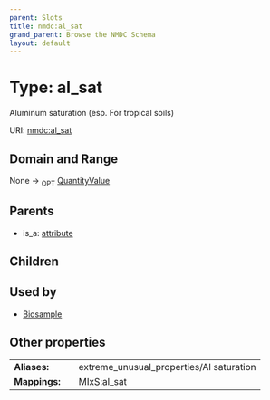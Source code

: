 ```yaml
---
parent: Slots
title: nmdc:al_sat
grand_parent: Browse the NMDC Schema
layout: default
---
```


# Type: al_sat


Aluminum saturation (esp. For tropical soils)

URI: [nmdc:al_sat](https://microbiomedata/meta/al_sat)

## Domain and Range

None ->  <sub>OPT</sub> [QuantityValue](QuantityValue.md)

## Parents

 *  is_a: [attribute](attribute.md)

## Children


## Used by

 * [Biosample](Biosample.md)

## Other properties

|  |  |  |
| --- | --- | --- |
| **Aliases:** | | extreme_unusual_properties/Al saturation |
| **Mappings:** | | MIxS:al_sat |

